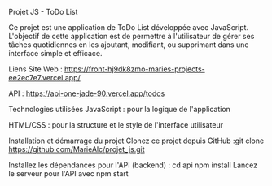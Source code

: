 Projet JS - ToDo List
 
 Ce projet est une application de ToDo List développée avec JavaScript.
 L'objectif de cette application est de permettre à l'utilisateur de gérer ses tâches quotidiennes en les ajoutant, modifiant, ou supprimant dans une interface simple et efficace.
 
 Liens
 Site Web : https://front-hj9dk8zmo-maries-projects-ee2ec7e7.vercel.app/
 
 API : https://api-one-jade-90.vercel.app/todos
 
 Technologies utilisées
 JavaScript : pour la logique de l'application
 
 HTML/CSS : pour la structure et le style de l'interface utilisateur
 
 Installation et démarrage du projet
 Clonez ce projet depuis GitHub :git clone https://github.com/MarieAlc/projet_js.git
 
 Installez les dépendances pour l'API (backend) :
 cd api
 npm install
 Lancez le serveur pour l'API avec npm start 